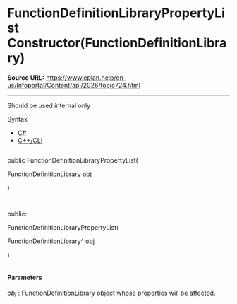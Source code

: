# FunctionDefinitionLibraryPropertyList Constructor(FunctionDefinitionLibrary)

**Source URL:** https://www.eplan.help/en-us/Infoportal/Content/api/2026/topic724.html

---

Should be used internal only

Syntax

- [C#](#i-syntax-CS)
- [C++/CLI](#i-syntax-CPP2005)

```
```
public FunctionDefinitionLibraryPropertyList( 

   FunctionDefinitionLibrary obj

)
```
```

```
```
public:

FunctionDefinitionLibraryPropertyList( 

   FunctionDefinitionLibrary^ obj

)
```
```

#### Parameters

*obj*
:   FunctionDefinitionLibrary object whose properties will be affected.
